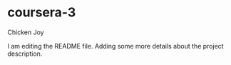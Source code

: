 # coursera-3
Chicken Joy

I am editing the README file. Adding some more details about the project description.

